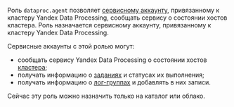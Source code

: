 Роль `dataproc.agent` позволяет [сервисному аккаунту](../../iam/concepts/users/service-accounts.md), привязанному к кластеру Yandex Data Processing, сообщать сервису о состоянии хостов кластера. Роль назначается сервисному аккаунту, привязанному к кластеру Yandex Data Processing.

Сервисные аккаунты с этой ролью могут:
* сообщать сервису Yandex Data Processing о состоянии хостов [кластера](../../data-proc/concepts/index.md#resources);
* получать информацию о [заданиях](../../data-proc/concepts/jobs.md) и статусах их выполнения;
* получать информацию о [лог-группах](../../logging/concepts/log-group.md) и добавлять в них записи.

Сейчас эту роль можно назначить только на каталог или облако.
